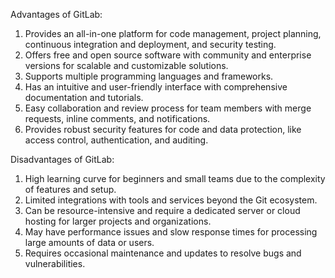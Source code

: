 Advantages of GitLab:
1. Provides an all-in-one platform for code management, project planning, continuous integration and deployment, and security testing.
2. Offers free and open source software with community and enterprise versions for scalable and customizable solutions.
3. Supports multiple programming languages and frameworks.
4. Has an intuitive and user-friendly interface with comprehensive documentation and tutorials.
5. Easy collaboration and review process for team members with merge requests, inline comments, and notifications.
6. Provides robust security features for code and data protection, like access control, authentication, and auditing.

Disadvantages of GitLab:
1. High learning curve for beginners and small teams due to the complexity of features and setup.
2. Limited integrations with tools and services beyond the Git ecosystem.
3. Can be resource-intensive and require a dedicated server or cloud hosting for larger projects and organizations.
4. May have performance issues and slow response times for processing large amounts of data or users.
5. Requires occasional maintenance and updates to resolve bugs and vulnerabilities.
